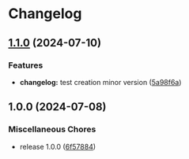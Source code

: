 # Changelog

## [1.1.0](https://github.com/m4ur1c10/semantic-release-test/compare/v1.0.0...v1.1.0) (2024-07-10)


### Features

* **changelog:** test creation minor version ([5a98f6a](https://github.com/m4ur1c10/semantic-release-test/commit/5a98f6a683963a5ec8f9f23c9d4bb203b484d353))

## 1.0.0 (2024-07-08)


### Miscellaneous Chores

* release 1.0.0 ([6f57884](https://github.com/m4ur1c10/semantic-release-test/commit/6f578842caf88c31265ca0de507aaef294182369))
